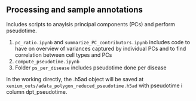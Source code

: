 ## Processing and sample annotations

Includes scripts to anaylsis principal components (PCs) and perform pseudotime.

1. `pc_ratio.ipynb` and `summarize_PC_contributors.ipynb` includes code to have on overview of variances captured by individual PCs and to find correlation between cell types and PCs
2. `compute_pseudotime.ipynb`
3. Folder `ps_per_disease` includes pseudotime done per disease

In the working directly, the .h5ad object will be saved at `xenium_outs/adata_polygon_reduced_pseudotime.h5ad` with pseudotime i column dpt_pseudotime.
